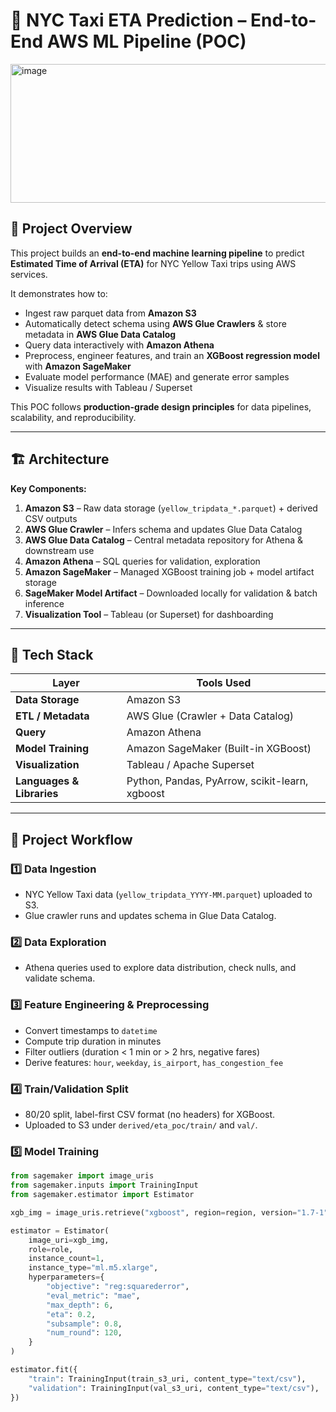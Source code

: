 # 🚖 NYC Taxi ETA Prediction – End-to-End AWS ML Pipeline (POC)

<img width="1883" height="222" alt="image" src="https://github.com/user-attachments/assets/816b2fba-d360-4e1e-8577-19b62863743b" />


## 📌 Project Overview
This project builds an **end-to-end machine learning pipeline** to predict **Estimated Time of Arrival (ETA)** for NYC Yellow Taxi trips using AWS services.  

It demonstrates how to:
- Ingest raw parquet data from **Amazon S3**
- Automatically detect schema using **AWS Glue Crawlers** & store metadata in **AWS Glue Data Catalog**
- Query data interactively with **Amazon Athena**
- Preprocess, engineer features, and train an **XGBoost regression model** with **Amazon SageMaker**
- Evaluate model performance (MAE) and generate error samples
- Visualize results with Tableau / Superset

This POC follows **production-grade design principles** for data pipelines, scalability, and reproducibility.

---

## 🏗 Architecture

**Key Components:**
1. **Amazon S3** – Raw data storage (`yellow_tripdata_*.parquet`) + derived CSV outputs  
2. **AWS Glue Crawler** – Infers schema and updates Glue Data Catalog  
3. **AWS Glue Data Catalog** – Central metadata repository for Athena & downstream use  
4. **Amazon Athena** – SQL queries for validation, exploration  
5. **Amazon SageMaker** – Managed XGBoost training job + model artifact storage  
6. **SageMaker Model Artifact** – Downloaded locally for validation & batch inference  
7. **Visualization Tool** – Tableau (or Superset) for dashboarding  

---

## 🔧 Tech Stack

| Layer             | Tools Used |
|------------------|-----------|
| **Data Storage** | Amazon S3 |
| **ETL / Metadata** | AWS Glue (Crawler + Data Catalog) |
| **Query** | Amazon Athena |
| **Model Training** | Amazon SageMaker (Built-in XGBoost) |
| **Visualization** | Tableau / Apache Superset |
| **Languages & Libraries** | Python, Pandas, PyArrow, scikit-learn, xgboost |

---

## 📂 Project Workflow

### 1️⃣ Data Ingestion
- NYC Yellow Taxi data (`yellow_tripdata_YYYY-MM.parquet`) uploaded to S3.
- Glue crawler runs and updates schema in Glue Data Catalog.

### 2️⃣ Data Exploration
- Athena queries used to explore data distribution, check nulls, and validate schema.

### 3️⃣ Feature Engineering & Preprocessing
- Convert timestamps to `datetime`
- Compute trip duration in minutes
- Filter outliers (duration < 1 min or > 2 hrs, negative fares)
- Derive features: `hour`, `weekday`, `is_airport`, `has_congestion_fee`

### 4️⃣ Train/Validation Split
- 80/20 split, label-first CSV format (no headers) for XGBoost.
- Uploaded to S3 under `derived/eta_poc/train/` and `val/`.

### 5️⃣ Model Training

```python
from sagemaker import image_uris
from sagemaker.inputs import TrainingInput
from sagemaker.estimator import Estimator

xgb_img = image_uris.retrieve("xgboost", region=region, version="1.7-1")

estimator = Estimator(
    image_uri=xgb_img,
    role=role,
    instance_count=1,
    instance_type="ml.m5.xlarge",
    hyperparameters={
        "objective": "reg:squarederror",
        "eval_metric": "mae",
        "max_depth": 6,
        "eta": 0.2,
        "subsample": 0.8,
        "num_round": 120,
    }
)

estimator.fit({
    "train": TrainingInput(train_s3_uri, content_type="text/csv"),
    "validation": TrainingInput(val_s3_uri, content_type="text/csv"),
})
